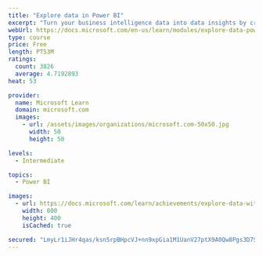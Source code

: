 ```yaml
---
title: "Explore data in Power BI"
excerpt: "Turn your business intelligence data into data insights by creating and configuring Power BI dashboards."
webUrl: https://docs.microsoft.com/en-us/learn/modules/explore-data-power-bi/
type: course
price: Free
length: PT53M
ratings:
  count: 3826
  average: 4.7192893
heat: 53

provider:
  name: Microsoft Learn
  domain: microsoft.com
  images:
    - url: /assets/images/organizations/microsoft.com-50x50.jpg
      width: 50
      height: 50

levels:
  - Intermediate

topics:
  - Power BI

images:
  - url: https://docs.microsoft.com/learn/achievements/explore-data-with-power-bi-desktop-social.png
    width: 800
    height: 400
    isCached: true

secured: "LmyLr1iJHr4qas/ksn5rpBHpcVJ+nn9xpGia1M1UanV27ptX9A0Qw8Pgs3D7Sdb7iGNjGHUhblPA9LVnV7+SLnUCnkF/YEvjnogr2Bc65Bw4F7l2VzGJGu1xD72mlKZxD2nTOY/S5F3JA4OkRM/mbZ+Utd7uawdBQHRhHbRtkxBL2zpNqEuOcz+kUefyorHrVb5XtrzUoMHtiJue8aFaLbrhNk69XJAbDCZ6AiEqVcJBZx4fVlHiNU7e4g0KxLk1EgerfBuRjmborM7RA8kTSjgaOiC4BlAIk/FbFSVvALz9XNXJ/KWKvo3b2On3zmlmr07LsISRCu0k+cPj5lXW4Os6ErcIde818MYb/01JHeugMWiZsJ4yKBR4P5vrYAor9xqmqf7ZrS+VT1SmuICOZtfLRoCcXlILcEhlZmpIWQc=;5aJfN4eZErgpas6/KeOKbg=="
---
```


